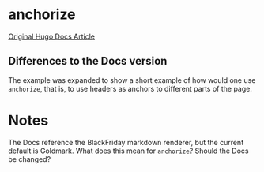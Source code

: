 # anchorize

[Original Hugo Docs Article](https://gohugo.io/functions/anchorize/)

## Differences to the Docs version

The example was expanded to show a short example of how would one use `anchorize`, that is, to use headers as anchors to different parts of the page.

# Notes

The Docs reference the BlackFriday markdown renderer, but the current default is Goldmark. What does this mean for `anchorize`? Should the Docs be changed?